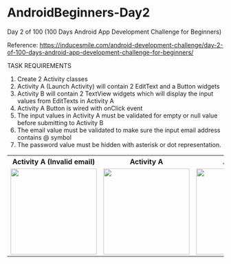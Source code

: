 # AndroidBeginners-Day2
Day 2 of 100 (100 Days Android App Development Challenge for Beginners)

Reference: https://inducesmile.com/android-development-challenge/day-2-of-100-days-android-app-development-challenge-for-beginners/

TASK REQUIREMENTS

1. Create 2 Activity classes
2. Activity A (Launch Activity) will contain 2 EditText and a Button widgets
3. Activity B will contain 2 TextView widgets which will display the input values from EditTexts in Activity A
4. Activity A Button is wired with onClick event
5. The input values in Activity A must be validated for empty or null value before submitting to Activity B
6. The email value must be validated to make sure the input email address contains @ symbol
7. The password value must be hidden with asterisk or dot representation.

<table>
  <tr>
    <th>Activity A (Invalid email)</th>
    <th>Activity A</th>
    <th>Activity B</th>
  </tr>
  <tr>
    <td><img src="https://github.com/camelawsc/AndroidBeginners-Day2/blob/master/screenshots/invalid%20email.png" width="200"></td>
    <td><img src="https://github.com/camelawsc/AndroidBeginners-Day2/blob/master/screenshots/activitya.png" width="200"></td>
    <td><img src="https://github.com/camelawsc/AndroidBeginners-Day2/blob/master/screenshots/activityb.png" width="200"></td>
  </tr>
</table>
